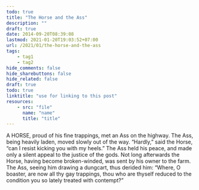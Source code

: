```yaml
---
todo: true
title: "The Horse and the Ass"
description: ""
draft: true
date: 2014-09-20T08:39:08
lastmod: 2021-01-20T19:03:52+07:00
url: /2021/01/the-horse-and-the-ass
tags:
    - tag1
    - tag2
hide_comments: false
hide_sharebuttons: false
hide_related: false
draft: true
todo: true
linktitle: "use for linking to this post"
resources:
    - src: "file"
      name: "name"
      title: "title"
---
```


A HORSE, proud of his fine trappings, met an Ass on the highway. The Ass, being heavily laden, moved slowly out of the way. “Hardly,” said the Horse, “can I resist kicking you with my heels.” The Ass held his peace, and made only a silent appeal to the justice of the gods. Not long afterwards the Horse, having become broken-winded, was sent by his owner to the farm. The Ass, seeing him drawing a dungcart, thus derided him: “Where, O boaster, are now all thy gay trappings, thou who are thyself reduced to the condition you so lately treated with contempt?”
